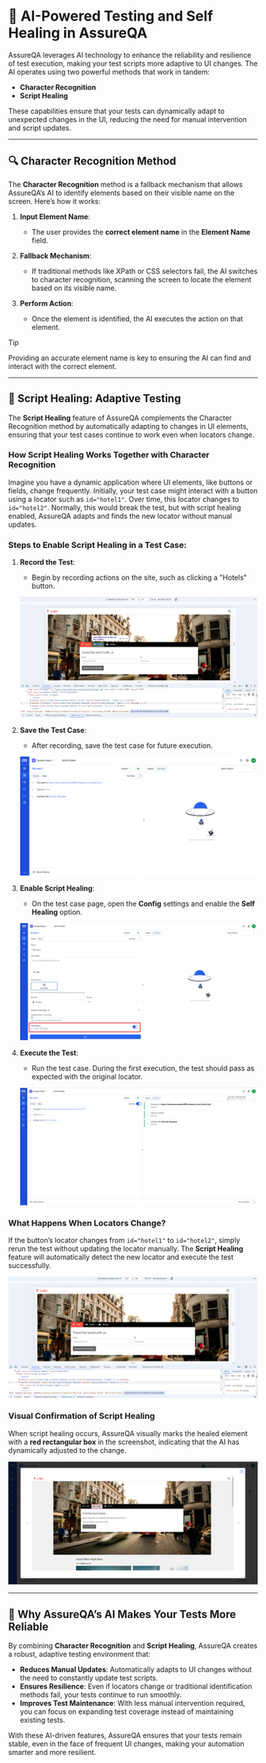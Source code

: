 # 🤖 AI-Powered Testing and Self Healing in AssureQA

AssureQA leverages AI technology to enhance the reliability and resilience of test execution, making your test scripts more adaptive to UI changes. The AI operates using two powerful methods that work in tandem:

- **Character Recognition**
- **Script Healing**

These capabilities ensure that your tests can dynamically adapt to unexpected changes in the UI, reducing the need for manual intervention and script updates.

---

## 🔍 Character Recognition Method

The **Character Recognition** method is a fallback mechanism that allows AssureQA’s AI to identify elements based on their visible name on the screen. Here’s how it works:

1. **Input Element Name**: 
   - The user provides the **correct element name** in the **Element Name** field.

2. **Fallback Mechanism**: 
   - If traditional methods like XPath or CSS selectors fail, the AI switches to character recognition, scanning the screen to locate the element based on its visible name.

3. **Perform Action**: 
   - Once the element is identified, the AI executes the action on that element.

> [!TIP]
> Providing an accurate element name is key to ensuring the AI can find and interact with the correct element.

---

## 🔄 Script Healing: Adaptive Testing

The **Script Healing** feature of AssureQA complements the Character Recognition method by automatically adapting to changes in UI elements, ensuring that your test cases continue to work even when locators change.

### How Script Healing Works Together with Character Recognition

Imagine you have a dynamic application where UI elements, like buttons or fields, change frequently. Initially, your test case might interact with a button using a locator such as `id="hotel1"`. Over time, this locator changes to `id="hotel2"`. Normally, this would break the test, but with script healing enabled, AssureQA adapts and finds the new locator without manual updates.

### Steps to Enable Script Healing in a Test Case:

1. **Record the Test**:
   - Begin by recording actions on the site, such as clicking a "Hotels" button.

   ![Self Healing](images/scr2.jpg)

2. **Save the Test Case**:
   - After recording, save the test case for future execution.

   ![Self Healing](images/scr3.png)

3. **Enable Script Healing**:
   - On the test case page, open the **Config** settings and enable the **Self Healing** option.

   ![Self Healing](images/scr4.png)

4. **Execute the Test**:
   - Run the test case. During the first execution, the test should pass as expected with the original locator.

   ![Self Healing](images/scr5.png)

### What Happens When Locators Change?

If the button’s locator changes from `id="hotel1"` to `id="hotel2"`, simply rerun the test without updating the locator manually. The **Script Healing** feature will automatically detect the new locator and execute the test successfully.

   ![Self Healing](images/scr6.png)

### Visual Confirmation of Script Healing

When script healing occurs, AssureQA visually marks the healed element with a **red rectangular box** in the screenshot, indicating that the AI has dynamically adjusted to the change.

   ![Self Healing](images/scr8.png)

---

## 🎯 Why AssureQA’s AI Makes Your Tests More Reliable

By combining **Character Recognition** and **Script Healing**, AssureQA creates a robust, adaptive testing environment that:

- **Reduces Manual Updates**: Automatically adapts to UI changes without the need to constantly update test scripts.
- **Ensures Resilience**: Even if locators change or traditional identification methods fail, your tests continue to run smoothly.
- **Improves Test Maintenance**: With less manual intervention required, you can focus on expanding test coverage instead of maintaining existing tests.

With these AI-driven features, AssureQA ensures that your tests remain stable, even in the face of frequent UI changes, making your automation smarter and more resilient.
